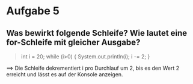 # Aufgabe 5
## Was bewirkt folgende Schleife? Wie lautet eine for-Schleife mit gleicher Ausgabe?
> int i = 20;
> while (i>0) {
> System.out.println(i);
> i -= 2;
> }


==> Die Schleife dekrementiert i pro Durchlauf um 2, bis es den Wert 2 erreicht und lässt es auf der Konsole anzeigen. 